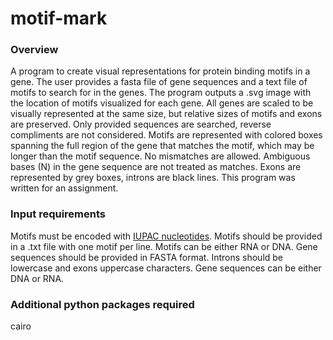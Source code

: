 # motif-mark

### Overview

A program to create visual representations for protein binding motifs in a gene. The user provides a fasta file of gene sequences and a text file of motifs to search for in the genes. The program outputs a .svg image with the location of motifs visualized for each gene. All genes are scaled to be visually represented at the same size, but relative sizes of motifs and exons are preserved. Only provided sequences are searched, reverse compliments are not considered. Motifs are represented with colored boxes spanning the full region of the gene that matches the motif, which may be longer than the motif sequence. No mismatches are allowed. Ambiguous bases (N) in the gene sequence are not treated as matches. Exons are represented by grey boxes, introns are black lines. This program was written for an assignment. 

### Input requirements

Motifs must be encoded with [IUPAC nucleotides](https://www.bioinformatics.org/sms/iupac.html). Motifs should be provided in a .txt file with one motif per line. Motifs can be either RNA or DNA.
Gene sequences should be provided in FASTA format. Introns should be lowercase and exons uppercase characters. Gene sequences can be either DNA or RNA.

### Additional python packages required
cairo
